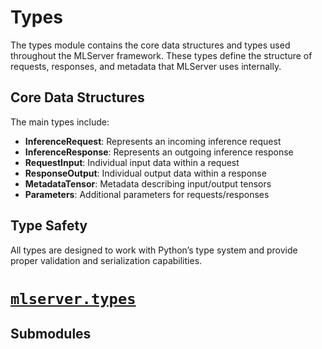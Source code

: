 # Types

The types module contains the core data structures and types used throughout
the MLServer framework. These types define the structure of requests, responses,
and metadata that MLServer uses internally.

## Core Data Structures

The main types include:

- **InferenceRequest**: Represents an incoming inference request
- **InferenceResponse**: Represents an outgoing inference response
- **RequestInput**: Individual input data within a request
- **ResponseOutput**: Individual output data within a response
- **MetadataTensor**: Metadata describing input/output tensors
- **Parameters**: Additional parameters for requests/responses

## Type Safety

All types are designed to work with Python’s type system and provide
proper validation and serialization capabilities.

# [`mlserver.types`](#module-mlserver.types)

## Submodules

